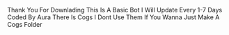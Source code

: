Thank You For Downlading
This Is A Basic Bot I Will Update Every 1-7 Days
Coded By Aura
There Is Cogs I Dont Use Them If You Wanna Just Make A Cogs Folder